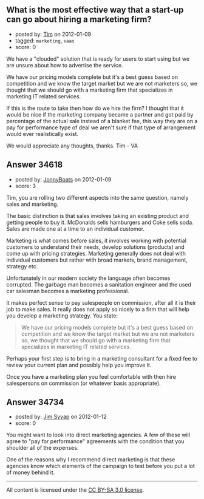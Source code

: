 ## What is the most effective way that a start-up can go about hiring a marketing firm?

- posted by: [Tim](https://stackexchange.com/users/-1/14914-tim) on 2012-01-09
- tagged: `marketing`, `saas`
- score: 0

We have a "clouded" solution that is ready for users to start using but we are unsure about how to advertise the service. 

We have our pricing models complete but it's a best guess based on competition and we know the target market but we are not marketers so, we thought that we should go with a marketing firm that specializes in marketing IT related services. 

If this is the route to take then how do we hire the firm? I thought that it would be nice if the marketing company became a partner and got paid by percentage of the actual sale instead of a blanket fee, this way they are on a pay for performance type of deal we aren't sure if that type of arrangement would ever realistically exist.

We would appreciate any thoughts, thanks.
Tim - VA


## Answer 34618

- posted by: [JonnyBoats](https://stackexchange.com/users/-1/3100-jonnyboats) on 2012-01-09
- score: 3

Tim, you are rolling two different aspects into the same question, namely sales and marketing.

The basic distinction is that sales involves taking an existing product and getting people to buy it. McDonalds sells hamburgers and Coke sells soda. Sales are made one at a time to an individual customer. 

Marketing is what comes before sales, it involves working with potential customers to understand their needs, develop solutions (products) and come up with pricing strategies. Marketing generally does not deal with individual customers but rather with broad markets, brand management, strategy etc.

Unfortunately in our modern society the language often becomes corrupted. The garbage man becomes a sanitation engineer and the used car salesman becomes a marketing professional.

It makes perfect sense to pay salespeople on commission, after all it is their job to make sales. It really does not apply so nicely to a firm that will help you develop a marketing strategy. You state:

> We have our pricing models complete but it's a best guess based on
> competition and we know the target market but we are not marketers so,
> we thought that we should go with a marketing firm that specializes in
> marketing IT related services.

Perhaps your first step is to bring in a marketing consultant for a fixed fee to review your current plan and possibly help you improve it.

Once you have a marketing plan you feel comfortable with then hire salespersons on commission (or whatever basis appropriate).


## Answer 34734

- posted by: [Jim Syyap](https://stackexchange.com/users/-1/13703-jim-syyap) on 2012-01-12
- score: 0

You might want to look into direct marketing agencies. A few of these will agree to "pay for performance" agreements with the condition that you shoulder all of the expenses.

One of the reasons why I recommend direct marketing is that these agencies know which elements of the campaign to test before you put a lot of money behind it.



---

All content is licensed under the [CC BY-SA 3.0 license](https://creativecommons.org/licenses/by-sa/3.0/).
